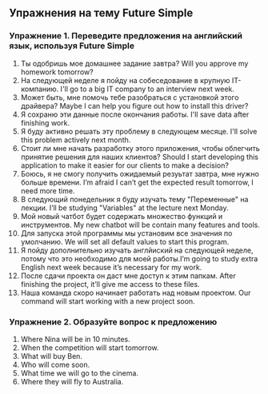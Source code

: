 ## Упражнения на тему Future Simple

### Упражнение 1. Переведите предложения на английский язык, используя Future Simple

1. Ты одобришь мое домашнее задание завтра?  Will you approve my homework tomorrow?
2. На следующей неделе я пойду на собеседование в крупную IT-компанию. I'll go to a big IT company to an interview next week.
3. Может быть, мне помочь тебе разобраться с установкой этого драйвера? Maybe I can help you figure out how to install this driver?
4. Я сохраню эти данные после окончания работы. I'll save data after finishing work.
5. Я буду активно решать эту проблему в следующем месяце. I'll solve this problem actively next month.
6. Стоит ли мне начать разработку этого приложения, чтобы облегчить принятие решения для наших клиентов? Should I start developing this application to make it   easier for our clients to make a decision? 
7. Боюсь, я не смогу получить ожидаемый резуьтат завтра, мне нужно больше времени. I’m afraid I can’t get the expected result tomorrow, I need more time.
8. В следующий понедельник я буду изучать тему "Переменные" на лекции. I’ll be studying "Variables" at the lecture next Monday.
9. Мой новый чатбот будет содержать множество функций и инструментов. My new chatbot will be contain many features and tools.
10. Для запуска этой программы мы установим все значения по умолчанию. We will set all default values to start this program.
11. Я пойду дополнительно изучать англйиский на следующей неделе, потому что это необходимо для моей работы.I’m going to study extra English next week because it’s necessary for my work.
12. После сдачи проекта он даст мне доступ к этим папкам. After finishing the project, it’ll give me access to these files.
13. Наша команда скоро начинает работать над новым проектом. Our command will start working with a new project soon.

### Упражнение 2. Образуйте вопрос к предложению

1. Where Nina will be in 10 minutes. 
2. When the competition will start tomorrow. 
3. What will buy Ben. 
4. Who will come soon. 
5. What time we will go to the cinema. 
6. Where they will fly to Australia.
